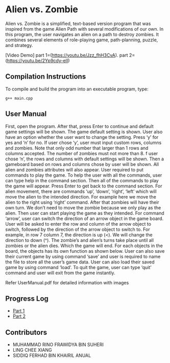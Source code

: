 # Alien vs. Zombie

Alien vs. Zombie is a simplified, text-based version program that was inspired from the game Alien Path with several modifications of our own. In this program, the user navigates an alien on a path to destroy zombies. It combines several elements of role-playing game, path-planning, puzzle, and strategy. 

[Video Demo] part 1=(https://youtu.be/Jzz_fhH3CvA).
             part 2=(https://youtu.be/2Yp9cdy-eII)

## Compilation Instructions

To compile and build the program into an executable program, type:

```
g++ main.cpp 

```

## User Manual
First, open the program. After that, press Enter to continue and default game settings will be shown. The game default setting is shown. User also have an option whether the user want to change the setting. Press ‘y’ for yes and ‘n’ for no. If user chose ‘y’, user must input custom rows, columns and zombies. Note that only odd number that larger than 1 rows and columns accepted. The number of zombies must not more than 8. f user chose ‘n’, the rows and columns with default settings will be shown. Then a gameboard based on rows and columns chose by user will be shown. All alien and zombies attributes will also appear. User required to put commands to play the game. To help the user with all the commands, user can type help in the command section. Then all of the commands to play the game will appear. Press Enter to get back to the command section. For alien movement, there are commands ‘up’, ‘down’, ‘right’, ‘left’ which will move the alien to the intended direction. For example here we move the alien to the right using ‘right’ command. After that zombies will have their own turn. We don’t need to move the zombie because we only play as the alien. Then user can start playing the game as they intended. For command ‘arrow’, user can switch the direction of an arrow object in the game board. User will be asked to enter the row and column of the arrow object to switch, followed by the direction of the arrow object to switch to. For example, in row 7 column 7, the direction is up (<). We will change the direction to down (^). The zombie’s and alien’s turns take place until all zombies or the alien dies. Which the game will end. For each objects in the board, the objects has its own function as shown below. User can also save their current game by using command ‘save’ and user is required to name the file to store all the user’s game data. User can also load their saved game by using command ‘load’. To quit the game, user can type ‘quit’ command and user will exit from the game instantly.

Refer UserManual.pdf for detailed information with images

## Progress Log

- [Part 1](PART1.md)
- [Part 2](PART2.md)

## Contributors

- MUHAMMAD RINO FRAWIDYA BIN SUHERI
- LING CHEE XIANG
- SIDDIQ FERHAD BIN KHAIRIL ANUAL
